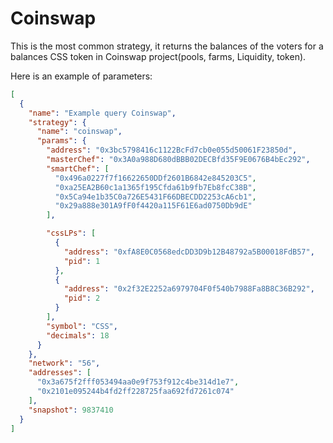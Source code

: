 # Coinswap

This is the most common strategy, it returns the balances of the voters for a balances CSS token
in Coinswap project(pools, farms, Liquidity, token).

Here is an example of parameters:
```json
[
  {
    "name": "Example query Coinswap",
    "strategy": {
      "name": "coinswap",
      "params": {
        "address": "0x3bc5798416c1122BcFd7cb0e055d50061F23850d",
        "masterChef": "0x3A0a988D680dBBB02DECBfd35F9E0676B4bEc292",
        "smartChef": [
          "0x496a0227f7f16622650DDf2601B6842e845203C5",
          "0xa25EA2B60c1a1365f195Cfda61b9fb7Eb8fcC38B",
          "0x5Ca94e1b35C0a726E5431F66DBECDD2253cA6cb1",
          "0x29a888e301A9fF0f4420a115F61E6ad0750Db9dE"
        ],

        "cssLPs": [
          {
            "address": "0xfA8E0C0568edcDD3D9b12B48792a5B00018FdB57",
            "pid": 1 
          },
          {
            "address": "0x2f32E2252a6979704F0f540b7988Fa8B8C36B292",
            "pid": 2
          }
        ],
        "symbol": "CSS",
        "decimals": 18
      }
    },
    "network": "56",
    "addresses": [
      "0x3a675f2fff053494aa0e9f753f912c4be314d1e7",
      "0x2101e095244b4fd2ff228725faa692fd7261c074"
    ],
    "snapshot": 9837410
  }
]


```

